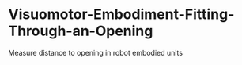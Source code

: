 # Visuomotor-Embodiment-Fitting-Through-an-Opening
Measure distance to opening in robot embodied units

